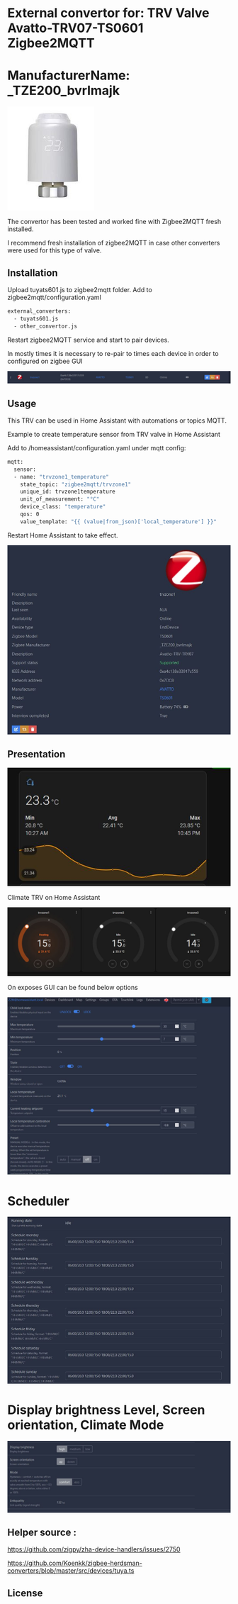 #  External convertor for:  TRV Valve Avatto-TRV07-TS0601 Zigbee2MQTT
#  ManufacturerName:   _TZE200_bvrlmajk

![Alt text](pictures/Avatto-TRV07-TS0601.JPG)

The convertor has been tested and worked fine with Zigbee2MQTT fresh installed.

I recommend fresh installation of zigbee2MQTT in case other converters were used for this type of valve. 


## Installation

Upload tuyats601.js to zigbee2mqtt folder.
Add to zigbee2mqtt/configuration.yaml 

```bash
external_converters:
  - tuyats601.js
  - other_convertor.js
```
Restart zigbee2MQTT service and start to pair devices. 

In mostly  times it is necessary to re-pair to times each device in order to configured on zigbee GUI

![Alt text](pictures/Zigbee_Device.JPG)

## Usage

This TRV can be used in Home Assistant with automations or  topics MQTT.

Example to create temperature sensor from TRV valve in Home Assistant

Add to /homeassistant/configuration.yaml under mqtt config:

```bash
mqtt:
  sensor:
  - name: "trvzone1_temperature"
    state_topic: "zigbee2mqtt/trvzone1"
    unique_id: trvzone1temperature
    unit_of_measurement: "°C"
    device_class: "temperature"
    qos: 0
    value_template: "{{ (value|from_json)['local_temperature'] }}"
```
Restart Home Assistant to take effect.

![Alt text](pictures/Avatto-About_TRV07-TS0601.JPG)

## Presentation

![Alt text](pictures/Temperature_sensor.JPG)

Climate TRV on Home Assistant

![Alt text](pictures/Avatto_Climate_TRV.JPG)

On exposes GUI can be found below options

![Alt text](pictures/Avatto_exposes_1.JPG)

# Scheduler 

![Alt text](pictures/Avatto_exposes_Schedule.JPG)

#  Display brightness Level, Screen orientation, Climate Mode

![Alt text](pictures/Avatto_exposes_2.JPG)

## Helper source :

https://github.com/zigpy/zha-device-handlers/issues/2750
    
https://github.com/Koenkk/zigbee-herdsman-converters/blob/master/src/devices/tuya.ts

## License

